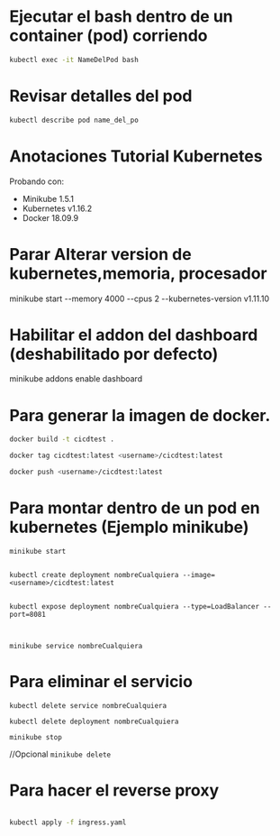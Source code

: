 # Ejecutar el bash dentro de un container (pod) corriendo

```bash
kubectl exec -it NameDelPod bash
```
# Revisar detalles del pod

```bash
kubectl describe pod name_del_po
```



# Anotaciones Tutorial Kubernetes


Probando con:
 * Minikube 1.5.1
 * Kubernetes v1.16.2 
 * Docker 18.09.9


# Parar Alterar version  de kubernetes,memoria, procesador
minikube start --memory 4000 --cpus 2 --kubernetes-version v1.11.10 



# Habilitar el addon del dashboard (deshabilitado por defecto)
minikube addons enable dashboard




# Para generar la imagen de docker.

```bash
docker build -t cicdtest .

docker tag cicdtest:latest <username>/cicdtest:latest

docker push <username>/cicdtest:latest

```




# Para montar dentro de un pod en kubernetes (Ejemplo minikube)
    minikube start
    
    
    kubectl create deployment nombreCualquiera --image=<username>/cicdtest:latest
    
    
    kubectl expose deployment nombreCualquiera --type=LoadBalancer --port=8081
    
    
    
    minikube service nombreCualquiera
    


# Para eliminar el servicio

    kubectl delete service nombreCualquiera
    
    kubectl delete deployment nombreCualquiera
    
    minikube stop


//Opcional
`minikube delete`

# Para hacer el reverse proxy
```bash

kubectl apply -f ingress.yaml
```